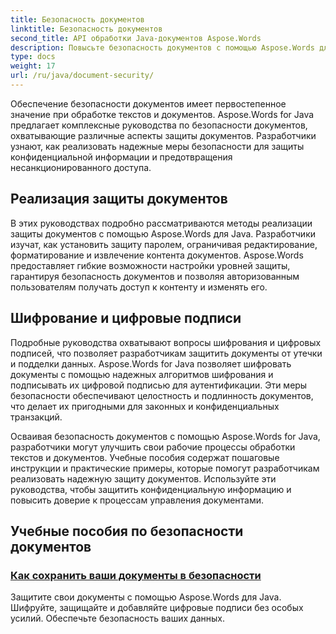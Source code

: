 ```yaml
---
title: Безопасность документов
linktitle: Безопасность документов
second_title: API обработки Java-документов Aspose.Words
description: Повысьте безопасность документов с помощью Aspose.Words для Java! Внедрите защиту, шифрование и цифровые подписи для надежной защиты данных.
type: docs
weight: 17
url: /ru/java/document-security/
---
```


Обеспечение безопасности документов имеет первостепенное значение при обработке текстов и документов. Aspose.Words for Java предлагает комплексные руководства по безопасности документов, охватывающие различные аспекты защиты документов. Разработчики узнают, как реализовать надежные меры безопасности для защиты конфиденциальной информации и предотвращения несанкционированного доступа.

## Реализация защиты документов

В этих руководствах подробно рассматриваются методы реализации защиты документов с помощью Aspose.Words для Java. Разработчики изучат, как установить защиту паролем, ограничивая редактирование, форматирование и извлечение контента документов. Aspose.Words предоставляет гибкие возможности настройки уровней защиты, гарантируя безопасность документов и позволяя авторизованным пользователям получать доступ к контенту и изменять его.

## Шифрование и цифровые подписи

Подробные руководства охватывают вопросы шифрования и цифровых подписей, что позволяет разработчикам защитить документы от утечки и подделки данных. Aspose.Words for Java позволяет шифровать документы с помощью надежных алгоритмов шифрования и подписывать их цифровой подписью для аутентификации. Эти меры безопасности обеспечивают целостность и подлинность документов, что делает их пригодными для законных и конфиденциальных транзакций.

Осваивая безопасность документов с помощью Aspose.Words for Java, разработчики могут улучшить свои рабочие процессы обработки текстов и документов. Учебные пособия содержат пошаговые инструкции и практические примеры, которые помогут разработчикам реализовать надежную защиту документов. Используйте эти руководства, чтобы защитить конфиденциальную информацию и повысить доверие к процессам управления документами.

## Учебные пособия по безопасности документов
### [Как сохранить ваши документы в безопасности](./keep-documents-safe-secure/)
Защитите свои документы с помощью Aspose.Words для Java. Шифруйте, защищайте и добавляйте цифровые подписи без особых усилий. Обеспечьте безопасность ваших данных.